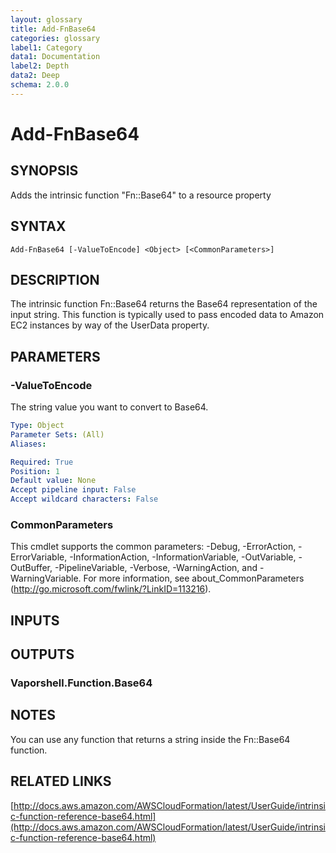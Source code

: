 ```yaml
---
layout: glossary
title: Add-FnBase64
categories: glossary
label1: Category
data1: Documentation
label2: Depth
data2: Deep
schema: 2.0.0
---
```


# Add-FnBase64

## SYNOPSIS
Adds the intrinsic function "Fn::Base64" to a resource property

## SYNTAX

```
Add-FnBase64 [-ValueToEncode] <Object> [<CommonParameters>]
```

## DESCRIPTION
The intrinsic function Fn::Base64 returns the Base64 representation of the input string.
This function is typically used to pass encoded data to Amazon EC2 instances by way of the UserData property.

## PARAMETERS

### -ValueToEncode
The string value you want to convert to Base64.

```yaml
Type: Object
Parameter Sets: (All)
Aliases:

Required: True
Position: 1
Default value: None
Accept pipeline input: False
Accept wildcard characters: False
```

### CommonParameters
This cmdlet supports the common parameters: -Debug, -ErrorAction, -ErrorVariable, -InformationAction, -InformationVariable, -OutVariable, -OutBuffer, -PipelineVariable, -Verbose, -WarningAction, and -WarningVariable.
For more information, see about_CommonParameters (http://go.microsoft.com/fwlink/?LinkID=113216).

## INPUTS

## OUTPUTS

### Vaporshell.Function.Base64

## NOTES
You can use any function that returns a string inside the Fn::Base64 function.

## RELATED LINKS

[http://docs.aws.amazon.com/AWSCloudFormation/latest/UserGuide/intrinsic-function-reference-base64.html](http://docs.aws.amazon.com/AWSCloudFormation/latest/UserGuide/intrinsic-function-reference-base64.html)

